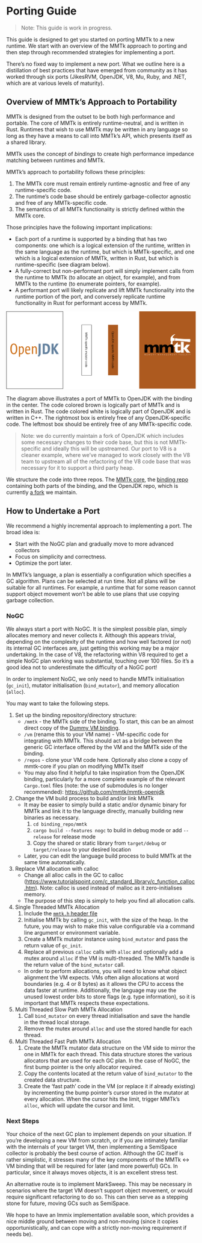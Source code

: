 # Porting Guide
> Note: This guide is work in progress.

This guide is designed to get you started on porting MMTk to a new runtime. We start with an overview of the MMTk approach to porting and then step through recommended strategies for implementing a port.

There’s no fixed way to implement a new port.   What we outline here is a distillation of best practices that have emerged from community as it has worked through six ports (JikesRVM, OpenJDK, V8, Mu, Ruby, and .NET, which are at various levels of maturity).

## Overview of MMTk’s Approach to Portability

MMTk is designed from the outset to be both high performance and portable.  The core of MMTk is entirely runtime-neutral, and is written in Rust.   Runtimes that wish to use MMTk may be written in any language so long as they have a means to call into MMTk’s API, which presents itself as a shared library.  

MMTk uses the concept of *bindings* to create high performance impedance matching between runtimes and MMTk.

MMTk’s approach to portability follows these principles:
 1. The MMTk core must remain entirely runtime-agnostic and free of any runtime-specific code.
 2. The runtime’s code base should be entirely garbage-collector agnostic and free of any MMTk-specific code.
 3. The semantics of all MMTk functionality is strictly defined within the MMTk core.

Those principles have the following important implications:
 - Each port of a runtime is supported by a binding that has two components: one which is a logical extension of the runtime, written in the same language as the runtime, but which is MMTk-specific, and one which is a logical extension of MMTk, written in Rust, but which is runtime-specific (see diagram below).
 - A fully-correct but non-performant port will simply implement calls from the runtime to MMTk (to allocate an object, for example), and from MMTk to the runtime (to enumerate pointers, for example).
 - A performant port will likely replicate and lift MMTk functionality into the runtime portion of the port, and conversely replicate runtime functionality in Rust for performant access by MMTk.

![A diagram with four boxes, left to right: OpenJDK, MMTk-specific mutator code, OpenJDK-specific MMTk code, MMTk](bindings.png)

The diagram above illustrates a port of MMTk to OpenJDK with the binding in the center.    The code colored brown is logically part of MMTk and is written in Rust.   The code colored white is logically part of OpenJDK and is written in C++.   The rightmost box is entirely free of any OpenJDK-specific code.   The leftmost box should be entirely free of any MMTk-specific code.

> Note: we do currently maintain a fork of OpenJDK which includes some necessary changes to their code base, but this is not MMTk-specific and ideally this will be upstreamed.  Our port to V8 is a cleaner example, where we’ve managed to work closely with the V8 team to upstream all of the refactoring of the V8 code base that was necessary for it to support a third party heap.

We structure the code into three repos.  The [MMTk core](https://github.com/mmtk/mmtk-core), the [binding repo](https://github.com/mmtk/mmtk-openjdk) containing both parts of the binding, and the OpenJDK repo, which is currently [a fork](https://github.com/mmtk/openjdk) we maintain.

## How to Undertake a Port
We recommend a highly incremental approach to implementing a port.   The broad idea is:
 - Start with the NoGC plan and gradually move to more advanced collectors
 - Focus on simplicity and correctness.
 - Optimize the port later.

In MMTk’s language, a plan is essentially a configuration which specifies a GC algorithm.   Plans can be selected at run time.   Not all plans will be suitable for all runtimes.   For example, a runtime that for some reason cannot support object movement won’t be able to use plans that use copying garbage collection.


### NoGC
We always start a port with NoGC.  It is the simplest possible plan, simply allocates memory and never collects it.   Although this appears trivial, depending on the complexity of the runtime and how well factored (or not) its internal GC interfaces are, just getting this working may be a major undertaking.   In the case of V8, the refactoring within V8 required to get a simple NoGC plan working was substantial, touching over 100 files.   So it’s a good idea not to underestimate the difficulty of a NoGC port!

In order to implement NoGC, we only need to handle MMTk initialisation (`gc_init`), mutator initialisation (`bind_mutator`), and memory allocation (`alloc`).

You may want to take the following steps.
 
1. Set up the binding repository/directory structure:
    - `/mmtk` - the MMTk side of the binding. To start, this can be an almost direct copy of the [Dummy VM binding](https://github.com/mmtk/mmtk-core/tree/master/vmbindings/dummyvm).
    - `/vm` (rename this to your VM name) - VM-specific code for integrating with MMTk. This should act as a bridge between the generic GC interface offered by the VM and the MMTk side of the binding.
    - `/repos` - clone your VM code here. Optionally also clone a copy of mmtk-core if you plan on modifying MMTk itself 
    - You may also find it helpful to take inspiration from the OpenJDK binding, particularly for a more complete example of the relevant `Cargo.toml` files (note: the use of submodules is no longer recommended): https://github.com/mmtk/mmtk-openjdk 
2. Change the VM build process to build and/or link MMTk
    - It may be easier to simply build a static and/or dynamic binary for MMTk and link it to the language directly, manually building new binaries as necessary. 
        1. `cd binding_repo/mmtk`
        2. `cargo build --features nogc` to build in debug mode or add `--release` for release mode
        3. Copy the shared or static library from `target/debug` or `target/release` to your desired location
    - Later, you can edit the language build process to build MMTk at the same time automatically.
3. Replace VM allocation with calloc
    - Change all alloc calls in the GC to calloc (https://www.tutorialspoint.com/c_standard_library/c_function_calloc.htm). Note: calloc is used instead of malloc as it zero-initialises memory.
    - The purpose of this step is simply to help you find all allocation calls.
4. Single Threaded MMTk Allocation
    1. Include the [`mmtk.h` header file](https://github.com/mmtk/mmtk-core/blob/master/vmbindings/dummyvm/api/mmtk.h)
    2. Initialise MMTk by calling `gc_init`, with the size of the heap. In the future, you may wish to make this value configurable via a command line argument or environment variable.
    3. Create a MMTk mutator instance using `bind_mutator` and pass the return value of `gc_init`.
    4. Replace all previous `calloc` calls with `alloc` and optionally add a mutex around `alloc` if the VM is multi-threaded. The MMTk handle is the return value of the `bind_mutator` call.
    - In order to perform allocations, you will need to know what object alignment the VM expects. VMs often align allocations at word boundaries (e.g. 4 or 8 bytes) as it allows the CPU to access the data faster at runtime. Additionally, the language may use the unused lowest order bits to store flags (e.g. type information), so it is important that MMTk respects these expectations.
5. Multi Threaded Slow Path MMTk Allocation
    1. Call `bind_mutator` on every thread initialisation and save the handle in the thread local storage.
    2. Remove the mutex around `alloc` and use the stored handle for each thread.
6. Multi Threaded Fast Path MMTk Allocation
    1. Create the MMTk mutator data structure on the VM side to mirror the one in MMTk for each thread. This data structure stores the various allocators that are used for each GC plan. In the case of NoGC, the first bump pointer is the only allocator required.
    2. Copy the contents located at the return value of `bind_mutator` to the created data structure.
    3. Create the ‘fast path’ code in the VM (or replace it if already existing) by incrementing the bump pointer’s cursor stored in the mutator at every allocation. When the cursor hits the limit, trigger MMTk’s `alloc`, which will update the cursor and limit.
### Next Steps
Your choice of the next GC plan to implement depends on your situation. If you’re developing a new VM from scratch, or if you are intimately familiar with the internals of your target VM, then implementing a SemiSpace collector is probably the best course of action. Although the GC itself is rather simplistic, it stresses many of the key components of the MMTk <-> VM binding that will be required for later (and more powerful) GCs.   In particular, since it always moves objects, it is an excellent stress test.

An alternative route is to implement MarkSweep. This may be necessary in scenarios where the target VM doesn’t support object movement, or would require significant refactoring to do so. This can then serve as a stepping stone for future, moving GCs such as SemiSpace. 

We hope to have an Immix implementation available soon, which provides a nice middle ground between moving and non-moving (since it copies opportunistically, and can cope with a strictly non-moving requirement if needs be).
